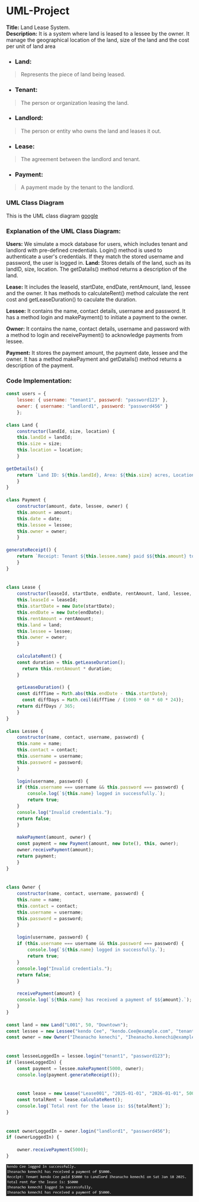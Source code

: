 # UML-Project
**Title:** Land Lease System. <br />
**Description:** It is a system where land is leased to a lessee by the owner. It manage the geographical location of the land, size of the land and the cost per unit of land area 

* ### Land:
> Represents the piece of land being leased.
* ### Tenant: 
> The person or organization leasing the land.
* ### Landlord:
> The person or entity who owns the land and leases it out.
* ### Lease:
> The agreement between the landlord and tenant.
* ### Payment:
> A payment made by the tenant to the landlord.<br />
### UML Class Diagram <br />
This is the UML class diagram [google](https://lucid.app/lucidchart/2fb3d703-9eb1-460b-8a2b-c367962c36a2/edit?viewport_loc=-2148%2C-188%2C2982%2C1260%2C4QyKV6NsbbFE&invitationId=inv_a03f0449-cdb4-4e47-830d-13c784b2ef72) <br />

### Explanation of the UML Class Diagram:
**Users:** We simulate a mock database for users, which includes tenant and landlord with pre-defined credentials. Login() method is used to authenticate a user's credentials. If they match the stored username and password, the user is logged in.
**Land:** Stores details of the land, such as its landID, size, location. The getDatails() method returns a description of the land.

**Lease:** It includes the leaseId, startDate, endDate, rentAmount, land, lessee and the owner. It has methods to calculateRent() method calculate the rent cost and getLeaseDuration() to caculate the duration.

**Lessee:** It contains the name, contact details, username and password. It has a method login and makePayment() to initiate a payment to the owner.

**Owner:** It contains the name, contact details, username and password with a method to login and receivePayment() to acknowledge payments from lessee.

**Payment:** It stores the payment amount, the payment date, lessee and the owner. It has a method makePayment and getDatails() method returns a description of the payment.

### Code Implementation:
```javascript
const users = {
    lessee: { username: "tenant1", password: "password123" },
    owner: { username: "landlord1", password: "password456" }
    };

class Land {
    constructor(landId, size, location) {
    this.landId = landId;
    this.size = size;
    this.location = location;
    }

getDetails() {
    return `Land ID: ${this.landId}, Area: ${this.size} acres, Location: ${this.location}`;
    }
}

class Payment {
    constructor(amount, date, lessee, owner) {
    this.amount = amount;
    this.date = date;
    this.lessee = lessee;
    this.owner = owner;
    }

generateReceipt() {
    return `Receipt: Tenant ${this.lessee.name} paid $${this.amount} to Landlord ${this.owner.name} on ${this.date.toDateString()}.`;
    }
}


class Lease {
    constructor(leaseId, startDate, endDate, rentAmount, land, lessee, owner) {
    this.leaseId = leaseId;
    this.startDate = new Date(startDate);
    this.endDate = new Date(endDate);
    this.rentAmount = rentAmount;
    this.land = land;
    this.lessee = lessee;
    this.owner = owner;
    }

    calculateRent() {
    const duration = this.getLeaseDuration();
      return this.rentAmount * duration;
    }

    getLeaseDuration() {
    const diffTime = Math.abs(this.endDate - this.startDate);
      const diffDays = Math.ceil(diffTime / (1000 * 60 * 60 * 24));
    return diffDays / 365;
    }
}

class Lessee {
    constructor(name, contact, username, password) {
    this.name = name;
    this.contact = contact;
    this.username = username;
    this.password = password;
    }

    login(username, password) {
    if (this.username === username && this.password === password) {
        console.log(`${this.name} logged in successfully.`);
        return true;
    }
    console.log("Invalid credentials.");
    return false;
    }

    makePayment(amount, owner) {
    const payment = new Payment(amount, new Date(), this, owner);
    owner.receivePayment(amount);
    return payment;
    }
}


class Owner {
    constructor(name, contact, username, password) {
    this.name = name;
    this.contact = contact;
    this.username = username;
    this.password = password;
    }

    login(username, password) {
    if (this.username === username && this.password === password) {
        console.log(`${this.name} logged in successfully.`);
        return true;
    }
    console.log("Invalid credentials.");
    return false;
    }

    receivePayment(amount) {
    console.log(`${this.name} has received a payment of $${amount}.`);
    }
}

const land = new Land("L001", 50, "Downtown");
const lessee = new Lessee("kendo Cee", "kendo.Cee@example.com", "tenant1", "password123");
const owner = new Owner("Iheanacho kenechi", "Iheanacho.kenechi@example.com", "landlord1", "password456");


const lesseeLoggedIn = lessee.login("tenant1", "password123");
if (lesseeLoggedIn) {
    const payment = lessee.makePayment(5000, owner);
    console.log(payment.generateReceipt());

    
    const lease = new Lease("Lease001", "2025-01-01", "2026-01-01", 5000, land, lessee, owner);
    const totalRent = lease.calculateRent();
    console.log(`Total rent for the lease is: $${totalRent}`);
}


const ownerLoggedIn = owner.login("landlord1", "password456");
if (ownerLoggedIn) {
    
    owner.receivePayment(5000);
}
```
![Output](https://github.com/KendoCee25/UML-Project/blob/9278160c49d1ead91ce81e72b55cd90bd77ec3dd/output%20screenshot.png)
